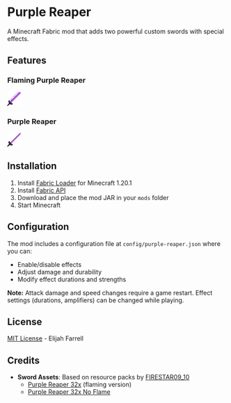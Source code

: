 # Purple Reaper

A Minecraft Fabric mod that adds two powerful custom swords with special effects.

## Features

### Flaming Purple Reaper
![Flaming Purple Reaper](src/main/resources/assets/purple-reaper/textures/item/flaming_purple_reaper.png)

### Purple Reaper
![Purple Reaper](src/main/resources/assets/purple-reaper/textures/item/purple_reaper.png)

## Installation

1. Install [Fabric Loader](https://fabricmc.net/use/) for Minecraft 1.20.1
2. Install [Fabric API](https://modrinth.com/mod/fabric-api)
3. Download and place the mod JAR in your `mods` folder
4. Start Minecraft

## Configuration

The mod includes a configuration file at `config/purple-reaper.json` where you can:
- Enable/disable effects
- Adjust damage and durability
- Modify effect durations and strengths

**Note:** Attack damage and speed changes require a game restart. Effect settings (durations, amplifiers) can be changed while playing.

## License

[MIT License](LICENSE) - Elijah Farrell

## Credits

- **Sword Assets**: Based on resource packs by [FIRESTAR09_10](https://modrinth.com/user/FIRESTAR09_10)
  - [Purple Reaper 32x](https://modrinth.com/resourcepack/purple-reaper-32x) (flaming version)
  - [Purple Reaper 32x No Flame](https://modrinth.com/resourcepack/purple-reaper-32x-no-flame-version/gallery)
